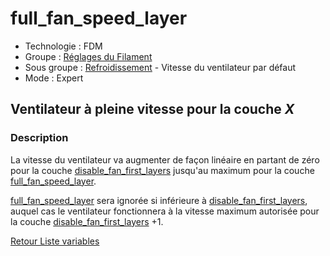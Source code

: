 # full_fan_speed_layer

* Technologie : FDM
* Groupe : [Réglages du Filament](../filament_settings/filament_settings.md)
* Sous groupe : [Refroidissement](../filament_settings/filament_settings.md#refroidissement) - Vitesse du ventilateur par défaut
* Mode : Expert

## Ventilateur à pleine vitesse pour la couche *X*

### Description

La vitesse du ventilateur va augmenter de façon linéaire en partant de zéro pour la couche [disable_fan_first_layers](disable_fan_first_layers.md) jusqu'au maximum pour la couche [full_fan_speed_layer](full_fan_speed_layer.md). 

[full_fan_speed_layer](full_fan_speed_layer.md) sera ignorée si inférieure à [disable_fan_first_layers](disable_fan_first_layers.md), auquel cas le ventilateur fonctionnera à la vitesse maximum autorisée pour la couche [disable_fan_first_layers](disable_fan_first_layers.md) +1. 

[Retour Liste variables](variable_list.md)

